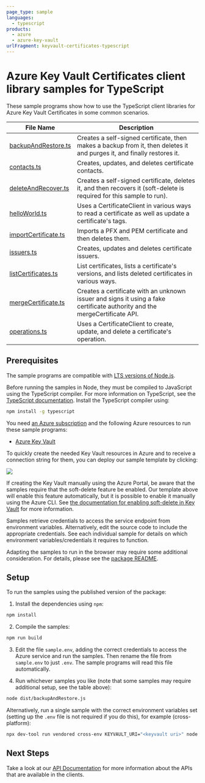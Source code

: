 ```yaml
---
page_type: sample
languages:
  - typescript
products:
  - azure
  - azure-key-vault
urlFragment: keyvault-certificates-typescript
---
```


# Azure Key Vault Certificates client library samples for TypeScript

These sample programs show how to use the TypeScript client libraries for Azure Key Vault Certificates in some common scenarios.

| **File Name**                             | **Description**                                                                                                            |
| ----------------------------------------- | -------------------------------------------------------------------------------------------------------------------------- |
| [backupAndRestore.ts][backupandrestore]   | Creates a self-signed certificate, then makes a backup from it, then deletes it and purges it, and finally restores it.    |
| [contacts.ts][contacts]                   | Creates, updates, and deletes certificate contacts.                                                                        |
| [deleteAndRecover.ts][deleteandrecover]   | Creates a self-signed certificate, deletes it, and then recovers it (soft-delete is required for this sample to run).      |
| [helloWorld.ts][helloworld]               | Uses a CertificateClient in various ways to read a certificate as well as update a certificate's tags.                     |
| [importCertificate.ts][importcertificate] | Imports a PFX and PEM certificate and then deletes them.                                                                   |
| [issuers.ts][issuers]                     | Creates, updates and deletes certificate issuers.                                                                          |
| [listCertificates.ts][listcertificates]   | List certificates, lists a certificate's versions, and lists deleted certificates in various ways.                         |
| [mergeCertificate.ts][mergecertificate]   | Creates a certificate with an unknown issuer and signs it using a fake certificate authority and the mergeCertificate API. |
| [operations.ts][operations]               | Uses a CertificateClient to create, update, and delete a certificate's operation.                                          |

## Prerequisites

The sample programs are compatible with [LTS versions of Node.js](https://github.com/nodejs/release#release-schedule).

Before running the samples in Node, they must be compiled to JavaScript using the TypeScript compiler. For more information on TypeScript, see the [TypeScript documentation][typescript]. Install the TypeScript compiler using:

```bash
npm install -g typescript
```

You need [an Azure subscription][freesub] and the following Azure resources to run these sample programs:

- [Azure Key Vault][createinstance_azurekeyvault]

To quickly create the needed Key Vault resources in Azure and to receive a connection string for them, you can deploy our sample template by clicking:

[![](http://azuredeploy.net/deploybutton.png)](https://portal.azure.com/#create/Microsoft.Template/uri/https%3A%2F%2Fraw.githubusercontent.com%2FAzure%2Fazure-sdk-for-js%2Fmaster%2Fsdk%2Fkeyvault%2Ftest-resources.json)

If creating the Key Vault manually using the Azure Portal, be aware that the samples require that the soft-delete feature be enabled. Our template above will enable this feature automatically, but it is possible to enable it manually using the Azure CLI. See [the documentation for enabling soft-delete in Key Vault](https://docs.microsoft.com/azure/key-vault/key-vault-soft-delete-cli) for more information.

Samples retrieve credentials to access the service endpoint from environment variables. Alternatively, edit the source code to include the appropriate credentials. See each individual sample for details on which environment variables/credentials it requires to function.

Adapting the samples to run in the browser may require some additional consideration. For details, please see the [package README][package].

## Setup

To run the samples using the published version of the package:

1. Install the dependencies using `npm`:

```bash
npm install
```

2. Compile the samples:

```bash
npm run build
```

3. Edit the file `sample.env`, adding the correct credentials to access the Azure service and run the samples. Then rename the file from `sample.env` to just `.env`. The sample programs will read this file automatically.

4. Run whichever samples you like (note that some samples may require additional setup, see the table above):

```bash
node dist/backupAndRestore.js
```

Alternatively, run a single sample with the correct environment variables set (setting up the `.env` file is not required if you do this), for example (cross-platform):

```bash
npx dev-tool run vendored cross-env KEYVAULT_URI="<keyvault uri>" node dist/backupAndRestore.js
```

## Next Steps

Take a look at our [API Documentation][apiref] for more information about the APIs that are available in the clients.

[backupandrestore]: https://github.com/Azure/azure-sdk-for-js/blob/main/sdk/keyvault/keyvault-certificates/samples/v4/typescript/src/backupAndRestore.ts
[contacts]: https://github.com/Azure/azure-sdk-for-js/blob/main/sdk/keyvault/keyvault-certificates/samples/v4/typescript/src/contacts.ts
[deleteandrecover]: https://github.com/Azure/azure-sdk-for-js/blob/main/sdk/keyvault/keyvault-certificates/samples/v4/typescript/src/deleteAndRecover.ts
[helloworld]: https://github.com/Azure/azure-sdk-for-js/blob/main/sdk/keyvault/keyvault-certificates/samples/v4/typescript/src/helloWorld.ts
[importcertificate]: https://github.com/Azure/azure-sdk-for-js/blob/main/sdk/keyvault/keyvault-certificates/samples/v4/typescript/src/importCertificate.ts
[issuers]: https://github.com/Azure/azure-sdk-for-js/blob/main/sdk/keyvault/keyvault-certificates/samples/v4/typescript/src/issuers.ts
[listcertificates]: https://github.com/Azure/azure-sdk-for-js/blob/main/sdk/keyvault/keyvault-certificates/samples/v4/typescript/src/listCertificates.ts
[mergecertificate]: https://github.com/Azure/azure-sdk-for-js/blob/main/sdk/keyvault/keyvault-certificates/samples/v4/typescript/src/mergeCertificate.ts
[operations]: https://github.com/Azure/azure-sdk-for-js/blob/main/sdk/keyvault/keyvault-certificates/samples/v4/typescript/src/operations.ts
[apiref]: https://docs.microsoft.com/javascript/api/@azure/keyvault-certificates
[freesub]: https://azure.microsoft.com/free/
[createinstance_azurekeyvault]: https://docs.microsoft.com/azure/key-vault/quick-create-portal
[package]: https://github.com/Azure/azure-sdk-for-js/tree/main/sdk/keyvault/keyvault-certificates/README.md
[typescript]: https://www.typescriptlang.org/docs/home.html
